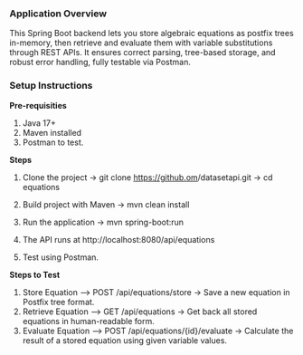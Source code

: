 ### Application Overview
This Spring Boot backend lets you store algebraic equations as postfix trees in-memory, then retrieve and evaluate them with variable substitutions through REST APIs.
It ensures correct parsing, tree-based storage, and robust error handling, fully testable via Postman.

### Setup Instructions

**Pre-requisities**
   1. Java 17+
   2. Maven installed
   3. Postman to test.
   
**Steps**
   1. Clone the project
         -> git clone https://github.om<your-username>/datasetapi.git
         -> cd equations

   2. Build project with Maven
         -> mvn clean install

   3. Run the application
         -> mvn spring-boot:run

   4. The API runs at http://localhost:8080/api/equations
   
   5. Test using Postman.  

**Steps to Test** 
   1. Store Equation
         --> POST /api/equations/store → Save a new equation in Postfix tree format.
   2. Retrieve Equation
         --> GET /api/equations → Get back all stored equations in human-readable form.      
   3. Evaluate Equation
         -->  POST /api/equations/{id}/evaluate → Calculate the result of a stored equation using given variable values.     